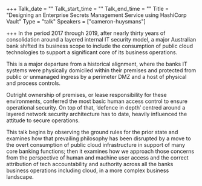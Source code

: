 +++
Talk_date = ""
Talk_start_time = ""
Talk_end_time = ""
Title = "Designing an Enterprise Secrets Management Service using HashiCorp Vault"
Type = "talk"
Speakers = ["cameron-huysmans"]

+++
In the period 2017 through 2019, after nearly thirty years of consolidation around a layered internal IT security model, a major Australian bank shifted its business scope to include the consumption of public cloud technologies to support a significant core of its business operations.

This is a major departure from a historical alignment, where the banks IT systems were physically domiciled within their premises and protected from public or unmanaged ingress by a perimeter DMZ and a host of physical and process controls.

Outright ownership of premises, or lease responsibility for these environments, conferred the most basic human access control to ensure operational security.  On top of that, ‘defence in depth’ centred around a layered network security architecture has to date, heavily influenced the attitude to secure operations.

This talk begins by observing the ground rules for the prior state and examines how that prevailing philosophy has been disrupted by a move to the overt consumption of public cloud infrastructure in support of many core banking functions; then it examines how we approach those concerns from the perspective of human and machine user access and the correct attribution of tech accountability and authority across all the banks business operations including cloud, in a more complex business landscape.
